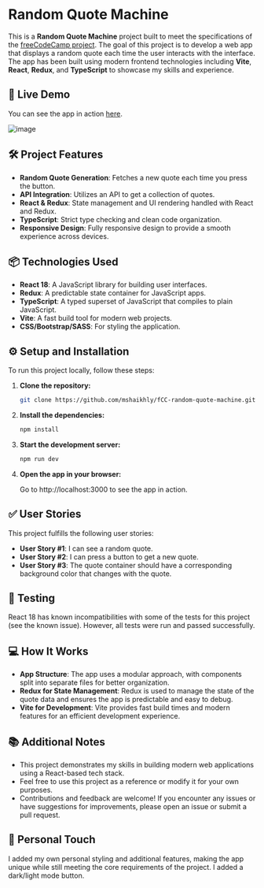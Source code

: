 # Random Quote Machine

This is a **Random Quote Machine** project built to meet the specifications of the [freeCodeCamp project](https://random-quote-machine.freecodecamp.rocks/). The goal of this project is to develop a web app that displays a random quote each time the user interacts with the interface. The app has been built using modern frontend technologies including **Vite**, **React**, **Redux**, and **TypeScript** to showcase my skills and experience.

## 🚀 Live Demo

You can see the app in action [here](https://main--heartfelt-tartufo-9edc51.netlify.app/).

![image](https://github.com/user-attachments/assets/4e7827e5-8c17-4939-bb16-1f2eea5d5967)



## 🛠️ Project Features

- **Random Quote Generation**: Fetches a new quote each time you press the button.
- **API Integration**: Utilizes an API to get a collection of quotes.
- **React & Redux**: State management and UI rendering handled with React and Redux.
- **TypeScript**: Strict type checking and clean code organization.
- **Responsive Design**: Fully responsive design to provide a smooth experience across devices.

## 📦 Technologies Used

- **React 18**: A JavaScript library for building user interfaces.
- **Redux**: A predictable state container for JavaScript apps.
- **TypeScript**: A typed superset of JavaScript that compiles to plain JavaScript.
- **Vite**: A fast build tool for modern web projects.
- **CSS/Bootstrap/SASS**: For styling the application.

## ⚙️ Setup and Installation

To run this project locally, follow these steps:

1. **Clone the repository:**

   ```bash
   git clone https://github.com/mshaikhly/fCC-random-quote-machine.git

2. **Install the dependencies:**

   ```bash
   npm install

3. **Start the development server:**

   ```bash
   npm run dev

4. **Open the app in your browser:**

   Go to http://localhost:3000 to see the app in action.

## ✅ User Stories

This project fulfills the following user stories:

- **User Story #1**: I can see a random quote.
- **User Story #2**: I can press a button to get a new quote.
- **User Story #3**: The quote container should have a corresponding background color that changes with the quote.

## 🧪 Testing

React 18 has known incompatibilities with some of the tests for this project (see the known issue). However, all tests were run and passed successfully.


## 💻 How It Works

- **App Structure**: The app uses a modular approach, with components split into separate files for better organization.
- **Redux for State Management**: Redux is used to manage the state of the quote data and ensures the app is predictable and easy to debug.
- **Vite for Development**: Vite provides fast build times and modern features for an efficient development experience.

## 📚 Additional Notes

- This project demonstrates my skills in building modern web applications using a React-based tech stack.
- Feel free to use this project as a reference or modify it for your own purposes.
- Contributions and feedback are welcome! If you encounter any issues or have suggestions for improvements, please open an issue or submit a pull request.

## 🎨 Personal Touch

I added my own personal styling and additional features, making the app unique while still meeting the core requirements of the project. I added a dark/light mode button.

